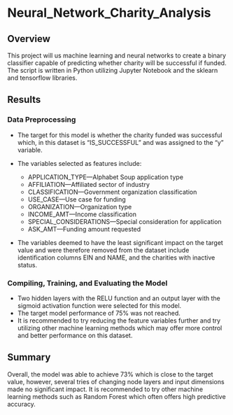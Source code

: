 # Neural_Network_Charity_Analysis

## Overview
This project will us machine learning and neural networks to create a binary classifier capable of predicting whether charity will be successful if funded.  The script is written in Python utilizing Jupyter Notebook and the sklearn and tensorflow libraries.

## Results
### Data Preprocessing

   * The target for this model is whether the charity funded was successful which, in this dataset is “IS_SUCCESSFUL” and was assigned to the “y” variable.
 
   * The variables selected as features include:
     * APPLICATION_TYPE—Alphabet Soup application type
     * AFFILIATION—Affiliated sector of industry
     * CLASSIFICATION—Government organization classification
     * USE_CASE—Use case for funding
     * ORGANIZATION—Organization type
     * INCOME_AMT—Income classification
     * SPECIAL_CONSIDERATIONS—Special consideration for application
     *  ASK_AMT—Funding amount requested

   * The variables deemed to have the least significant impact on the target value and were therefore removed from the dataset include identification columns EIN and NAME, and the charities with inactive status.

### Compiling, Training, and Evaluating the Model

   * Two hidden layers with the RELU function and an output layer with the sigmoid activation function were selected for this model.
   * The target model performance of 75% was not reached.
   * It is recommended to try reducing the feature variables further and try utilizing other machine learning methods which may offer more control and better performance on this dataset.


## Summary
Overall, the model was able to achieve 73% which is close to the target value, however, several tries of changing node layers and input dimensions made no significant impact.  It is recommended to try other machine learning methods such as Random Forest which often offers high predictive accuracy.
